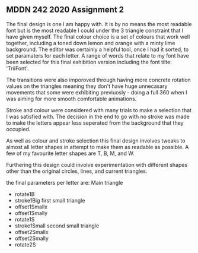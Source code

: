 ## MDDN 242 2020 Assignment 2

The final design is one I am happy with. It is by no means the most readable font but is the most readable I could under the 3 triangle constraint that I have given myself. The final colour choice is a set of colours that work well together, including a toned down lemon and orange with a minty lime background. The editor was certainly a helpful tool, once I had it sorted, to set paramaters for each letter. A range of words that relate to my font have been selected for this final exhibition version including the font tilte: 'TriiFont'.

The transitions were also imporoved through having more concrete rotation values on the triangles meaning they don't have huge unnecasary movements that some were exhibiting previuosly - doing a full 360 when I was aiming for more smooth comfortable animations.

Stroke and colour were considered with many trials to make a selection that I was satisfied with. The decision in the end to go with no stroke was made to make the letters appear less seperated from the background that they occupied.

As well as colour and stroke selection this final design involves tweaks to almost all letter shapes in attempt to make them as readable as possible. A few of my favourite letter shapes are T, B, M, and W.

Furthering this design could involve experimentation with different shapes other than the original circles, lines, and current triangles.


the final parameters per letter are:
Main triangle
  - rotate1B
  - stroke1Big
first small triangle
  - offset1Smallx
  - offset1Smally
  - rotate1S
  - stroke1Small
second small triangle
  - offset2Smallx
  - offset2Smally
  - rotate2S